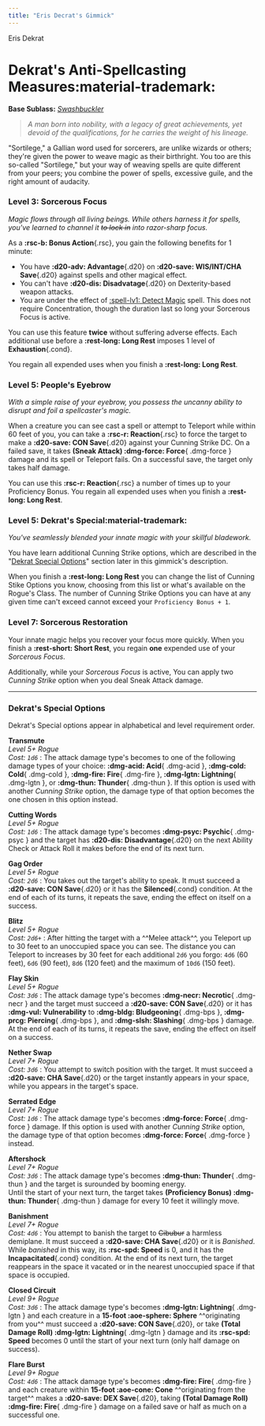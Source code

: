 ```yaml
---
title: "Eris Decrat's Gimmick"
---
```


<p style="display:none">

Eris Dekrat

</p>

# Dekrat's Anti-Spellcasting Measures:material-trademark:

**Base Sublass:** *[Swashbuckler](../../class/rogue/swashbuckler.md)*

> *A man born into nobility, with a legacy of great achievements, yet devoid of the qualifications, for he carries the weight of his lineage.*

"Sortilege," a Gallian word used for sorcerers, are unlike wizards or others; they're given the power to weave magic as their birthright. You too are this so-called "Sortilege," but your way of weaving spells are quite different from your peers; you combine the power of spells, excessive guile, and the right amount of audacity.

### Level 3: Sorcerous Focus

*Magic flows through all living beings. While others harness it for spells, you've learned to channel it ~~to lock in~~ into razor-sharp focus.*

As a **:rsc-b: Bonus Action**{.rsc}, you gain the following benefits for 1 minute:

- You have **:d20-adv: Advantage**{.d20} on **:d20-save: WIS/INT/CHA Save**{.d20} against spells and other magical effect.
- You can't have **:d20-dis: Disadvatage**{.d20} on Dexterity-based weapon attacks.
- You are under the effect of [:spell-lv1: Detect Magic](../../spells/description/core/level-1.md#detect-magic) spell. This does not require Concentration, though the duration last so long your Sorcerous Focus is active.

You can use this feature **twice** without suffering adverse effects. Each additional use before a **:rest-long: Long Rest** imposes 1 level of **Exhaustion**{.cond}.

You regain all expended uses when you finish a **:rest-long: Long Rest**.

### Level 5: People's Eyebrow

*With a simple raise of your eyebrow, you possess the uncanny ability to disrupt and foil a spellcaster's magic.*

When a creature you can see cast a spell or attempt to Teleport while within 60 feet of you, you can take a **:rsc-r: Reaction**{.rsc} to force the target to make a **:d20-save: CON Save**{.d20} against your Cunning Strike DC. On a failed save, it takes **(Sneak Attack) :dmg-force: Force**{ .dmg-force } damage and its spell or Teleport fails. On a successful save, the target only takes half damage.

You can use this **:rsc-r: Reaction**{.rsc} a number of times up to your Proficiency Bonus. You regain all expended uses when you finish a **:rest-long: Long Rest**.

### Level 5: Dekrat's Special:material-trademark:

*You've seamlessly blended your innate magic with your skillful bladework.*

You have learn additional Cunning Strike options, which are described in the "[Dekrat Special Options](#dekrats-special-options)" section later in this gimmick's description.

When you finish a **:rest-long: Long Rest** you can change the list of Cunning Stike Options you know, choosing from this list or what's available on the Rogue's Class. The number of Cunning Strike Options you can have at any given time can't exceed cannot exceed your `Proficiency Bonus + 1`.

### Level 7: Sorcerous Restoration

Your innate magic helps you recover your focus more quickly. When you finish a **:rest-short: Short Rest**, you regain **one** expended use of your *Sorcerous Focus*.  

Additionally, while your *Sorcerous Focus* is active, You can apply two *Cunning Strike* option when you deal Sneak Attack damage.

---

### Dekrat's Special Options

Dekrat's Special options appear in alphabetical and level requirement order.

**Transmute** <br>_Level 5+ Rogue_ <br>_Cost: `1d6`_
:   The attack damage type's becomes to one of the following damage types of your choice: **:dmg-acid: Acid**{ .dmg-acid }, **:dmg-cold: Cold**{ .dmg-cold }, **:dmg-fire: Fire**{ .dmg-fire }, **:dmg-lgtn: Lightning**{ .dmg-lgtn }, or **:dmg-thun: Thunder**{ .dmg-thun }. If this option is used with another *Cunning Strike* option, the damage type of that option becomes the one chosen in this option instead.

**Cutting Words** <br>_Level 5+ Rogue_ <br>_Cost: `1d6`_ 
:   The attack damage type's becomes **:dmg-psyc: Psychic**{ .dmg-psyc } and the target has **:d20-dis: Disadvantage**{.d20} on the next Ability Check or Attack Roll it makes before the end of its next turn.

**Gag Order** <br>_Level 5+ Rogue_ <br>_Cost: `2d6`_
:   You takes out the target's ability to speak. It must succeed a **:d20-save: CON Save**{.d20} or it has the **Silenced**{.cond} condition. At the end of each of its turns, it repeats the save, ending the effect on itself on a success.

**Blitz** <br>_Level 5+ Rogue_ <br>_Cost: `2d6+`_
:   After hitting the target with a ^^Melee attack^^, you Teleport up to 30 feet to an unoccupied space you can see. The distance you can Teleport to increases by 30 feet for each additional `2d6` you forgo: `4d6` (60 feet), `6d6` (90 feet), `8d6` (120 feet) and the maximum of `10d6` (150 feet).

**Flay Skin** <br>_Level 5+ Rogue_ <br>_Cost: `3d6`_
:   The attack damage type's becomes **:dmg-necr: Necrotic**{ .dmg-necr } and the target must succeed a **:d20-save: CON Save**{.d20} or it has **:dmg-vul: Vulnerability** to **:dmg-bldg: Bludgeoning**{ .dmg-bps }, **:dmg-prcg: Piercing**{ .dmg-bps }, and **:dmg-slsh: Slashing**{ .dmg-bps } damage. At the end of each of its turns, it repeats the save, ending the effect on itself on a success.

**Nether Swap** <br>_Level 7+ Rogue_ <br>_Cost: `3d6`_
:   You attempt to switch position with the target. It must succeed a **:d20-save: CHA Save**{.d20} or the target instantly appears in your space, while you appears in the target's space.

**Serrated Edge** <br>_Level 7+ Rogue_ <br>_Cost: `1d6`_
:   The attack damage type's becomes **:dmg-force: Force**{ .dmg-force } damage. If this option is used with another *Cunning Strike* option, the damage type of that option becomes **:dmg-force: Force**{ .dmg-force } instead.

**Aftershock** <br>_Level 7+ Rogue_ <br>_Cost: `3d6`_
:    The attack damage type's becomes **:dmg-thun: Thunder**{ .dmg-thun } and the target is surounded by booming energy. <br>Until the start of your next turn, the target takes **(Proficiency Bonus) :dmg-thun: Thunder**{ .dmg-thun } damage for every 10 feet it willingly move.

**Banishment** <br>_Level 7+ Rogue_ <br>_Cost: `4d6`_
:   You attempt to banish the target to ~~Cibubur~~ a harmless demiplane. It must succeed a **:d20-save: CHA Save**{.d20} or it is *Banished*. While *banished* in this way, its **:rsc-spd: Speed** is 0, and it has the **Incapacitated**{.cond} condition. At the end of its next turn, the target reappears in the space it vacated or in the nearest unoccupied space if that space is occupied.

**Closed Circuit** <br>_Level 9+ Rogue_ <br>_Cost: `3d6`_
:   The attack damage type's becomes **:dmg-lgtn: Lightning**{ .dmg-lgtn } and each creature in a **15-foot :aoe-sphere: Sphere** ^^originating from you^^ must succeed a **:d20-save: CON Save**{.d20}, or take **(Total Damage Roll) :dmg-lgtn: Lightning**{ .dmg-lgtn } damage and its **:rsc-spd: Speed** becomes 0 until the start of your next turn (only half damage on success). 

**Flare Burst** <br>_Level 9+ Rogue_ <br>_Cost: `4d6`_
:    The attack damage type's becomes **:dmg-fire: Fire**{ .dmg-fire } and each creature within **15-foot :aoe-cone: Cone** ^^originating from the target^^ makes a **:d20-save: DEX Save**{.d20}, taking **(Total Damage Roll) :dmg-fire: Fire**{ .dmg-fire } damage on a failed save or half as much on a successful one. 